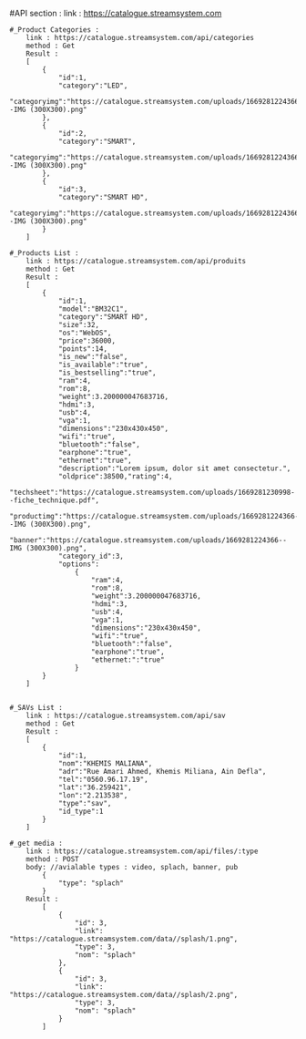 #API section : 
    link : https://catalogue.streamsystem.com

    #_Product Categories :
        link : https://catalogue.streamsystem.com/api/categories
        method : Get 
        Result : 
        [
            {
                "id":1,
                "category":"LED",
                "categoryimg":"https://catalogue.streamsystem.com/uploads/1669281224366--IMG (300X300).png"
            },
            {
                "id":2,
                "category":"SMART",
                "categoryimg":"https://catalogue.streamsystem.com/uploads/1669281224366--IMG (300X300).png"
            },
            {
                "id":3,
                "category":"SMART HD",
                "categoryimg":"https://catalogue.streamsystem.com/uploads/1669281224366--IMG (300X300).png"
            }
        ]

    #_Products List : 
        link : https://catalogue.streamsystem.com/api/produits
        method : Get 
        Result : 
        [
            {
                "id":1,
                "model":"BM32C1",
                "category":"SMART HD",
                "size":32,
                "os":"WebOS",
                "price":36000,
                "points":14,
                "is_new":"false",
                "is_available":"true",
                "is_bestselling":"true",
                "ram":4,
                "rom":8,
                "weight":3.200000047683716,
                "hdmi":3,
                "usb":4,
                "vga":1,
                "dimensions":"230x430x450",
                "wifi":"true",
                "bluetooth":"false",
                "earphone":"true",
                "ethernet":"true",
                "description":"Lorem ipsum, dolor sit amet consectetur.",
                "oldprice":38500,"rating":4,
                "techsheet":"https://catalogue.streamsystem.com/uploads/1669281230998--fiche_technique.pdf",
                "productimg":"https://catalogue.streamsystem.com/uploads/1669281224366--IMG (300X300).png",
                "banner":"https://catalogue.streamsystem.com/uploads/1669281224366--IMG (300X300).png",
                "category_id":3,
                "options":
                    {
                        "ram":4,
                        "rom":8,
                        "weight":3.200000047683716,
                        "hdmi":3,
                        "usb":4,
                        "vga":1,
                        "dimensions":"230x430x450",
                        "wifi":"true",
                        "bluetooth":"false",
                        "earphone":"true",
                        "ethernet:":"true"
                    }
            }
        ]


    #_SAVs List : 
        link : https://catalogue.streamsystem.com/api/sav
        method : Get 
        Result : 
        [
            {
                "id":1,
                "nom":"KHEMIS MALIANA",
                "adr":"Rue Amari Ahmed, Khemis Miliana, Ain Defla",
                "tel":"0560.96.17.19",
                "lat":"36.259421",
                "lon":"2.213538",
                "type":"sav",
                "id_type":1
            }
        ]
    
    #_get media : 
        link : https://catalogue.streamsystem.com/api/files/:type
        method : POST
        body: //avialable types : video, splach, banner, pub
            {
                "type": "splach"
            } 
        Result : 
            [
                {
                    "id": 3,
                    "link": "https://catalogue.streamsystem.com/data//splash/1.png",
                    "type": 3,
                    "nom": "splach"
                },
                {
                    "id": 3,
                    "link": "https://catalogue.streamsystem.com/data//splash/2.png",
                    "type": 3,
                    "nom": "splach"
                }
            ]

